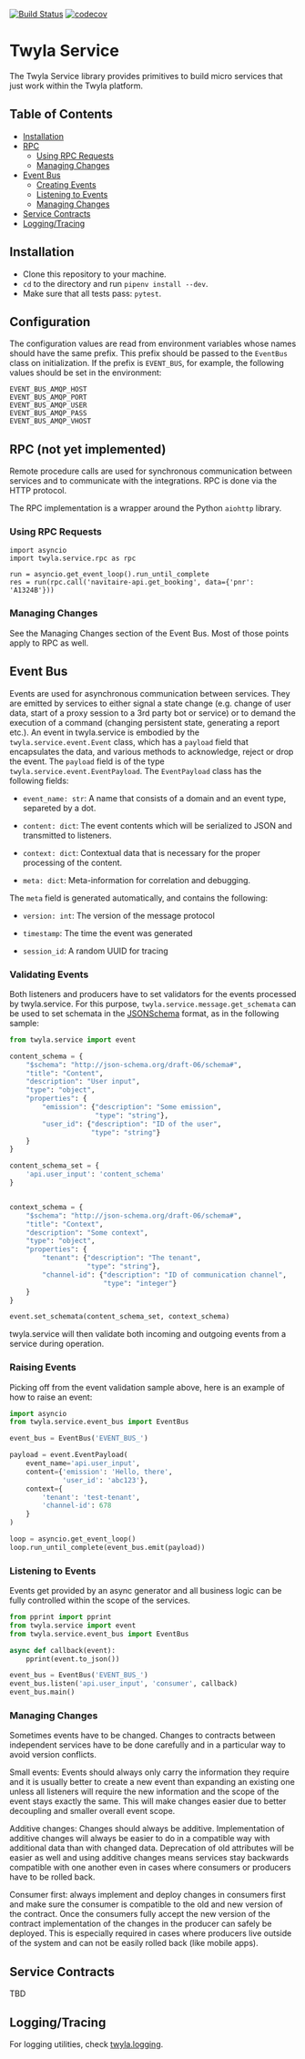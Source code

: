 [![Build Status](https://travis-ci.org/TwylaHelps/twyla.service.svg?branch=master)](https://travis-ci.org/TwylaHelps/twyla.service)
[![codecov](https://codecov.io/gh/TwylaHelps/twyla.service/branch/master/graph/badge.svg)](https://codecov.io/gh/TwylaHelps/twyla.service)

# Twyla Service

The Twyla Service library provides primitives to build micro services that just
work within the Twyla platform.

## Table of Contents

- [Installation](#installation)
- [RPC](#rpc-not-yet-implemented)
  - [Using RPC Requests](#using-rpc-requests)
  - [Managing Changes](#managing-changes)
- [Event Bus](#event-bus)
  - [Creating Events](#creating-events)
  - [Listening to Events](#listening-to-events)
  - [Managing Changes](#managing-changes-1)
- [Service Contracts](#service-contracts)
- [Logging/Tracing](#logging-tracing)

## Installation

- Clone this repository to your machine.
- `cd` to the directory and run `pipenv install --dev`.
- Make sure that all tests pass: `pytest`.

## Configuration

The configuration values are read from environment variables whose names should
have the same prefix. This prefix should be passed to the `EventBus` class on
initialization. If the prefix is `EVENT_BUS`, for example, the following values
should be set in the environment:

```
EVENT_BUS_AMQP_HOST
EVENT_BUS_AMQP_PORT
EVENT_BUS_AMQP_USER
EVENT_BUS_AMQP_PASS
EVENT_BUS_AMQP_VHOST
```

## RPC (not yet implemented)

Remote procedure calls are used for synchronous communication between services
and to communicate with the integrations. RPC is done via the HTTP protocol.

The RPC implementation is a wrapper around the Python `aiohttp` library.

### Using RPC Requests

    import asyncio
    import twyla.service.rpc as rpc

    run = asyncio.get_event_loop().run_until_complete
    res = run(rpc.call('navitaire-api.get_booking', data={'pnr': 'A1324B'}))


### Managing Changes

See the Managing Changes section of the Event Bus. Most of those points apply to
RPC as well.


## Event Bus

Events are used for asynchronous communication between services. They are
emitted by services to either signal a state change (e.g. change of user data,
start of a proxy session to a 3rd party bot or service) or to demand the
execution of a command (changing persistent state, generating a report etc.). An
event in twyla.service is embodied by the `twyla.service.event.Event` class,
which has a `payload` field that encapsulates the data, and various methods to
acknowledge, reject or drop the event. The `payload` field is of the type
`twyla.service.event.EventPayload`. The `EventPayload` class has the following
fields:

- `event_name: str`: A name that consists of a domain and an event type,
  separeted by a dot.

- `content: dict`: The event contents which will be serialized to JSON and
  transmitted to listeners.

- `context: dict`: Contextual data that is necessary for the proper processing
  of the content.

- `meta: dict`: Meta-information for correlation and debugging.

The `meta` field is generated automatically, and contains the following:

- `version: int`: The version of the message protocol

- `timestamp`: The time the event was generated

- `session_id`: A random UUID for tracing


### Validating Events

Both listeners and producers have to set validators for the events processed by
twyla.service. For this purpose, `twyla.service.message.get_schemata` can be
used to set schemata in the [JSONSchema](json-schema.org) format, as in the
following sample:

```Python
from twyla.service import event

content_schema = {
    "$schema": "http://json-schema.org/draft-06/schema#",
    "title": "Content",
    "description": "User input",
    "type": "object",
    "properties": {
        "emission": {"description": "Some emission",
                     "type": "string"},
        "user_id": {"description": "ID of the user",
                    "type": "string"}
    }
}

content_schema_set = {
    'api.user_input': 'content_schema'
}


context_schema = {
    "$schema": "http://json-schema.org/draft-06/schema#",
    "title": "Context",
    "description": "Some context",
    "type": "object",
    "properties": {
        "tenant": {"description": "The tenant",
                   "type": "string"},
        "channel-id": {"description": "ID of communication channel",
                       "type": "integer"}
    }
}

event.set_schemata(content_schema_set, context_schema)
```

twyla.service will then validate both incoming and outgoing events from a
service during operation.

### Raising Events

Picking off from the event validation sample above, here is an example of how to
raise an event:

```Python
import asyncio
from twyla.service.event_bus import EventBus

event_bus = EventBus('EVENT_BUS_')

payload = event.EventPayload(
    event_name='api.user_input',
    content={'emission': 'Hello, there',
             'user_id': 'abc123'},
    context={
        'tenant': 'test-tenant',
        'channel-id': 678
    }
)

loop = asyncio.get_event_loop()
loop.run_until_complete(event_bus.emit(payload))
```

### Listening to Events

Events get provided by an async generator and all business logic can be fully
controlled within the scope of the services.

```Python
from pprint import pprint
from twyla.service import event
from twyla.service.event_bus import EventBus

async def callback(event):
    pprint(event.to_json())

event_bus = EventBus('EVENT_BUS_')
event_bus.listen('api.user_input', 'consumer', callback)
event_bus.main()
```

### Managing Changes

Sometimes events have to be changed. Changes to contracts between independent
services have to be done carefully and in a particular way to avoid version
conflicts.

Small events: Events should always only carry the information they require and
it is usually better to create a new event than expanding an existing one unless
all listeners will require the new information and the scope of the event stays
exactly the same. This will make changes easier due to better decoupling and
smaller overall event scope.

Additive changes: Changes should always be additive. Implementation of additive
changes will always be easier to do in a compatible way with additional data
than with changed data. Deprecation of old attributes will be easier as well and
using additive changes means services stay backwards compatible with one another
even in cases where consumers or producers have to be rolled back.

Consumer first: always implement and deploy changes in consumers first and make
sure the consumer is compatible to the old and new version of the contract. Once
the consumers fully accept the new version of the contract implementation of the
changes in the producer can safely be deployed. This is especially required in
cases where producers live outside of the system and can not be easily rolled
back (like mobile apps).

## Service Contracts

TBD


## Logging/Tracing

For logging utilities, check [twyla.logging](https://github.com/TwylaHelps/twyla.logging).
